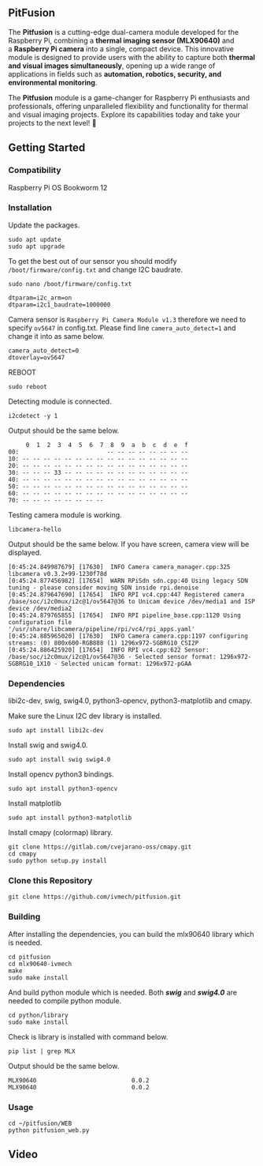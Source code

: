PitFusion
---
The **Pitfusion** is a cutting-edge dual-camera module developed for the Raspberry Pi, combining a **thermal imaging sensor (MLX90640)** and a **Raspberry Pi camera** into a single, compact device. This innovative module is designed to provide users with the ability to capture both **thermal and visual images simultaneously**, opening up a wide range of applications in fields such as **automation, robotics, security, and environmental monitoring**.

The **Pitfusion** module is a game-changer for Raspberry Pi enthusiasts and professionals, offering unparalleled flexibility and functionality for thermal and visual imaging projects. Explore its capabilities today and take your projects to the next level! 🚀

Getting Started
---
### Compatibility

Raspberry Pi OS Bookworm 12
### Installation

Update the packages.
```shell
sudo apt update
sudo apt upgrade
```

To get the best out of our sensor you should modify `/boot/firmware/config.txt` and change I2C baudrate.
```shell
sudo nano /boot/firmware/config.txt
```

```text
dtparam=i2c_arm=on
dtparam=i2c1_baudrate=1000000
```

Camera sensor is `Raspberry Pi Camera Module v1.3` therefore we need to specify `ov5647` in config.txt. Please find line `camera_auto_detect=1` and change it into as same below.
```text
camera_auto_detect=0
dtoverlay=ov5647
```

REBOOT
```shell
sudo reboot
```

Detecting module is connected.
```shell
i2cdetect -y 1
```

Output should be the same below.
```text
     0  1  2  3  4  5  6  7  8  9  a  b  c  d  e  f
00:                         -- -- -- -- -- -- -- -- 
10: -- -- -- -- -- -- -- -- -- -- -- -- -- -- -- -- 
20: -- -- -- -- -- -- -- -- -- -- -- -- -- -- -- -- 
30: -- -- -- 33 -- -- -- -- -- -- -- -- -- -- -- -- 
40: -- -- -- -- -- -- -- -- -- -- -- -- -- -- -- -- 
50: -- -- -- -- -- -- -- -- -- -- -- -- -- -- -- -- 
60: -- -- -- -- -- -- -- -- -- -- -- -- -- -- -- -- 
70: -- -- -- -- -- -- -- --    
```

Testing camera module is working.
```shell
libcamera-hello
```

Output should be the same below. If you have screen, camera view will be displayed.
```text
[0:45:24.849987679] [17630]  INFO Camera camera_manager.cpp:325 libcamera v0.3.2+99-1230f78d
[0:45:24.877456982] [17654]  WARN RPiSdn sdn.cpp:40 Using legacy SDN tuning - please consider moving SDN inside rpi.denoise
[0:45:24.879647690] [17654]  INFO RPI vc4.cpp:447 Registered camera /base/soc/i2c0mux/i2c@1/ov5647@36 to Unicam device /dev/media1 and ISP device /dev/media2
[0:45:24.879765855] [17654]  INFO RPI pipeline_base.cpp:1120 Using configuration file '/usr/share/libcamera/pipeline/rpi/vc4/rpi_apps.yaml'
[0:45:24.885965020] [17630]  INFO Camera camera.cpp:1197 configuring streams: (0) 800x600-RGB888 (1) 1296x972-SGBRG10_CSI2P
[0:45:24.886425920] [17654]  INFO RPI vc4.cpp:622 Sensor: /base/soc/i2c0mux/i2c@1/ov5647@36 - Selected sensor format: 1296x972-SGBRG10_1X10 - Selected unicam format: 1296x972-pGAA
```
### Dependencies

libi2c-dev, swig, swig4.0, python3-opencv, python3-matplotlib and cmapy.

Make sure the Linux I2C dev library is installed.
```shell
sudo apt install libi2c-dev
```

Install swig and swig4.0.
```shell
sudo apt install swig swig4.0
```

Install opencv python3 bindings.
```shell
sudo apt install python3-opencv
```

Install matplotlib
```shell
sudo apt install python3-matplotlib
```

Install cmapy (colormap) library.
```shell
git clone https://gitlab.com/cvejarano-oss/cmapy.git
cd cmapy
sudo python setup.py install
```
### Clone this Repository

```shell
git clone https://github.com/ivmech/pitfusion.git
```

### Building

After installing the dependencies, you can build the mlx90640 library which is needed.
```shell
cd pitfusion
cd mlx90640-ivmech
make
sudo make install
```

And build python module which is needed. Both ***swig*** and ***swig4.0*** are needed to compile python module.
```shell
cd python/library
sudo make install
```

Check is library is installed with command below.
```shell
pip list | grep MLX
```

Output should be the same below.
```text
MLX90640                           0.0.2
MLX90640                           0.0.2
```

### Usage

```shell
cd ~/pitfusion/WEB
python pitfusion_web.py
```


Video
---
